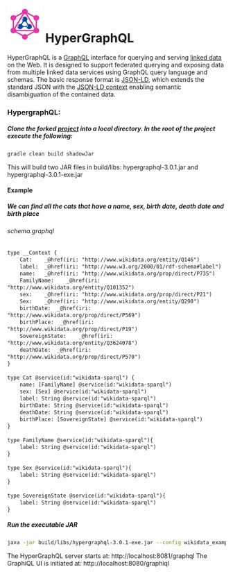 ![HyperGraphQL](docs/HyperGraphQL.png)  HyperGraphQL
======

HyperGraphQL is a [GraphQL](http://graphql.org) interface for querying and serving [linked data](https://www.w3.org/standards/semanticweb/data) on the Web. It is designed to support federated querying and exposing data from multiple linked data services using GraphQL query language and schemas. The basic response format is [JSON-LD](https://json-ld.org), which extends the standard JSON with the [JSON-LD context](https://json-ld.org/spec/latest/json-ld-api-best-practices/#dfn-json-ld-context) enabling semantic disambiguation of the contained data.

### HypergraphQL:
##### Clone the forked [project](https://github.com/AnasShahab/hypergraphql-wikidata) into a local directory. In the root of the project execute the following:
```sh
gradle clean build shadowJar
```
This will build two JAR files in build/libs: hypergraphql-3.0.1.jar and hypergraphql-3.0.1-exe.jar

#### Example
##### We can find all the cats that have a name, sex, birth date, death date and birth place
###### schema.graphql
    type __Context {
        Cat:    _@href(iri: "http://www.wikidata.org/entity/Q146")
        label:  _@href(iri: "http://www.w3.org/2000/01/rdf-schema#label")
        name:   _@href(iri: "http://www.wikidata.org/prop/direct/P735")
        FamilyName:    _@href(iri: "http://www.wikidata.org/entity/Q101352")
        sex:    _@href(iri: "http://www.wikidata.org/prop/direct/P21")
        Sex:    _@href(iri: "http://www.wikidata.org/entity/Q290")
        birthDate:  _@href(iri: "http://www.wikidata.org/prop/direct/P569")
        birthPlace:  _@href(iri: "http://www.wikidata.org/prop/direct/P19")
        SovereignState:    _@href(iri: "http://www.wikidata.org/entity/Q3624078")
        deathDate:  _@href(iri: "http://www.wikidata.org/prop/direct/P570")
    }

    type Cat @service(id:"wikidata-sparql") {
        name: [FamilyName] @service(id:"wikidata-sparql")
        sex: [Sex] @service(id:"wikidata-sparql")
        label: String @service(id:"wikidata-sparql")
        birthDate: String @service(id:"wikidata-sparql")
        deathDate: String @service(id:"wikidata-sparql")
        birthPlace: [SovereignState] @service(id:"wikidata-sparql")
    }

    type FamilyName @service(id:"wikidata-sparql"){
        label: String @service(id:"wikidata-sparql")
    }

    type Sex @service(id:"wikidata-sparql"){
        label: String @service(id:"wikidata-sparql")
    }

    type SovereignState @service(id:"wikidata-sparql"){
        label: String @service(id:"wikidata-sparql")
    }


##### Run the executable JAR
```sh
java -jar build/libs/hypergraphql-3.0.1-exe.jar --config wikidata_example/config.json
```
The HyperGraphQL server starts at: http://localhost:8081/graphql
The GraphiQL UI is initiated at: http://localhost:8080/graphiql
      
